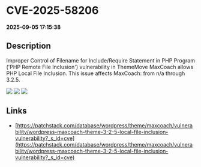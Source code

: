 # CVE-2025-58206

**2025-09-05 17:15:38**

## Description
Improper Control of Filename for Include/Require Statement in PHP Program ('PHP Remote File Inclusion') vulnerability in ThemeMove MaxCoach allows PHP Local File Inclusion. This issue affects MaxCoach: from n/a through 3.2.5.

![](https://img.shields.io/static/v1?label=Score&message=8.1&color=red)
![](https://img.shields.io/static/v1?label=Severity&message=HIGH&color=red)
![](https://img.shields.io/static/v1?label=CWE&message=RFI&color=green)

## Links
- [https://patchstack.com/database/wordpress/theme/maxcoach/vulnerability/wordpress-maxcoach-theme-3-2-5-local-file-inclusion-vulnerability?_s_id=cve](https://patchstack.com/database/wordpress/theme/maxcoach/vulnerability/wordpress-maxcoach-theme-3-2-5-local-file-inclusion-vulnerability?_s_id=cve)
